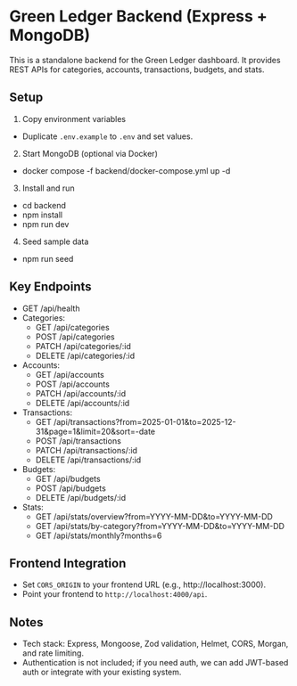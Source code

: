 # Green Ledger Backend (Express + MongoDB)

This is a standalone backend for the Green Ledger dashboard. It provides REST APIs for categories, accounts, transactions, budgets, and stats.

## Setup

1) Copy environment variables
- Duplicate `.env.example` to `.env` and set values.

2) Start MongoDB (optional via Docker)
- docker compose -f backend/docker-compose.yml up -d

3) Install and run
- cd backend
- npm install
- npm run dev

4) Seed sample data
- npm run seed

## Key Endpoints

- GET /api/health
- Categories:
  - GET /api/categories
  - POST /api/categories
  - PATCH /api/categories/:id
  - DELETE /api/categories/:id
- Accounts:
  - GET /api/accounts
  - POST /api/accounts
  - PATCH /api/accounts/:id
  - DELETE /api/accounts/:id
- Transactions:
  - GET /api/transactions?from=2025-01-01&to=2025-12-31&page=1&limit=20&sort=-date
  - POST /api/transactions
  - PATCH /api/transactions/:id
  - DELETE /api/transactions/:id
- Budgets:
  - GET /api/budgets
  - POST /api/budgets
  - DELETE /api/budgets/:id
- Stats:
  - GET /api/stats/overview?from=YYYY-MM-DD&to=YYYY-MM-DD
  - GET /api/stats/by-category?from=YYYY-MM-DD&to=YYYY-MM-DD
  - GET /api/stats/monthly?months=6

## Frontend Integration

- Set `CORS_ORIGIN` to your frontend URL (e.g., http://localhost:3000).
- Point your frontend to `http://localhost:4000/api`.

## Notes

- Tech stack: Express, Mongoose, Zod validation, Helmet, CORS, Morgan, and rate limiting.
- Authentication is not included; if you need auth, we can add JWT-based auth or integrate with your existing system.
